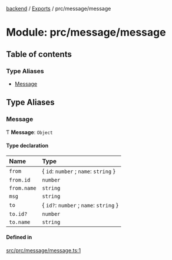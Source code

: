 [backend](../README.md) / [Exports](../modules.md) / prc/message/message

# Module: prc/message/message

## Table of contents

### Type Aliases

- [Message](prc_message_message.md#message)

## Type Aliases

### Message

Ƭ **Message**: `Object`

#### Type declaration

| Name | Type |
| :------ | :------ |
| `from` | { `id`: `number` ; `name`: `string`  } |
| `from.id` | `number` |
| `from.name` | `string` |
| `msg` | `string` |
| `to` | { `id?`: `number` ; `name`: `string`  } |
| `to.id?` | `number` |
| `to.name` | `string` |

#### Defined in

[src/prc/message/message.ts:1](https://github.com/GQDeltex/ft_transcendence/blob/main/backend/src/prc/message/message.ts#L1)
